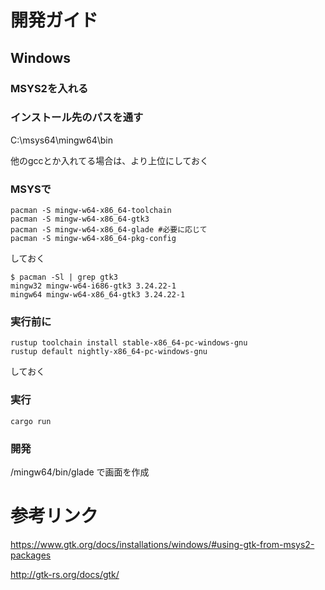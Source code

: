 # 開発ガイド
## Windows

### MSYS2を入れる

### インストール先のパスを通す

C:\msys64\mingw64\bin

他のgccとか入れてる場合は、より上位にしておく

### MSYSで
```
pacman -S mingw-w64-x86_64-toolchain
pacman -S mingw-w64-x86_64-gtk3
pacman -S mingw-w64-x86_64-glade #必要に応じて
pacman -S mingw-w64-x86_64-pkg-config
```
しておく

```
$ pacman -Sl | grep gtk3
mingw32 mingw-w64-i686-gtk3 3.24.22-1
mingw64 mingw-w64-x86_64-gtk3 3.24.22-1
```

### 実行前に

```
rustup toolchain install stable-x86_64-pc-windows-gnu
rustup default nightly-x86_64-pc-windows-gnu
```
しておく

### 実行

```
cargo run
```

### 開発


/mingw64/bin/glade で画面を作成


# 参考リンク

https://www.gtk.org/docs/installations/windows/#using-gtk-from-msys2-packages

http://gtk-rs.org/docs/gtk/